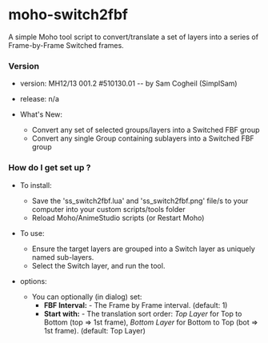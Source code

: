 # moho-switch2fbf
A simple Moho tool script to convert/translate a set of layers into a series of Frame-by-Frame Switched frames.

### Version ###

*	version: MH12/13 001.2 #510130.01      -- by Sam Cogheil (SimplSam)
*	release: n/a

* What's New:

  - Convert any set of selected groups/layers into a Switched FBF group
  - Convert any single Group containing sublayers into a Switched FBF group

### How do I get set up ? ###

* To install:

  - Save the 'ss_switch2fbf.lua' and 'ss_switch2fbf.png' file/s to your computer into your custom scripts/tools folder
  - Reload Moho/AnimeStudio scripts (or Restart Moho)

* To use:

  - Ensure the target layers are grouped into a Switch layer as uniquely named sub-layers.
  - Select the Switch layer, and run the tool.

* options:
  - You can optionally (in dialog) set:
    * **FBF Interval:** - The Frame by Frame interval. (default: 1)
    * **Start with:** - The translation sort order: _Top Layer_ for Top to Bottom (top => 1st frame), _Bottom Layer_ for Bottom to Top (bot => 1st frame). (default: Top Layer)
